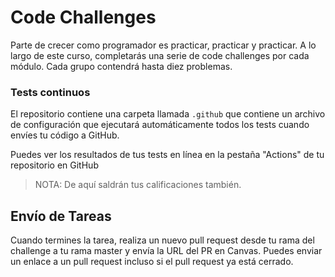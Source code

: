 # Code Challenges

Parte de crecer como programador es practicar, practicar y practicar. A lo largo de este curso, completarás una serie de code challenges por cada módulo. Cada grupo contendrá hasta diez problemas.

### Tests continuos

El repositorio contiene una carpeta llamada `.github` que contiene un archivo de configuración que ejecutará automáticamente todos los tests cuando envíes tu código a GitHub.

Puedes ver los resultados de tus tests en línea en la pestaña "Actions" de tu repositorio en GitHub

> NOTA: De aquí saldrán tus calificaciones también.

## Envío de Tareas

Cuando termines la tarea, realiza un nuevo pull request desde tu rama del challenge a tu rama master y envía la URL del PR en Canvas. Puedes enviar un enlace a un pull request incluso si el pull request ya está cerrado.